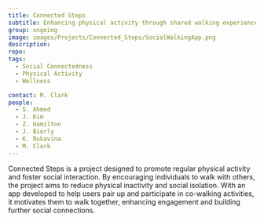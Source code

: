 ```yaml
---
title: Connected Steps
subtitle: Enhancing physical activity through shared walking experiences.
group: ongoing
image: images/Projects/Connected_Steps/SocialWalkingApp.png
description:
repo:
tags:
  - Social Connectedness
  - Physical Activity
  - Wellness

contact: M. Clark
people:
  - S. Ahmed
  - J. Kim
  - Z. Hamilton
  - J. Bierly
  - K. Rukavina
  - M. Clark
---
```


Connected Steps is a project designed to promote regular physical activity and foster social interaction. By encouraging individuals to walk with others, the project aims to reduce physical inactivity and social isolation. With an app developed to help users pair up and participate in co-walking activities, it motivates them to walk together, enhancing engagement and building further social connections.